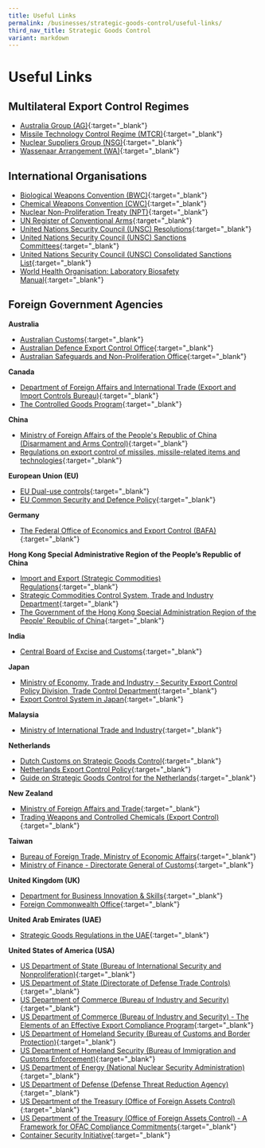 ```yaml
---
title: Useful Links
permalink: /businesses/strategic-goods-control/useful-links/
third_nav_title: Strategic Goods Control
variant: markdown
---
```

# Useful Links

## Multilateral Export Control Regimes

-   [Australia Group (AG)](http://www.australiagroup.net/){:target="_blank"}
-   [Missile Technology Control Regime (MTCR)](http://mtcr.info/){:target="_blank"}
-   [Nuclear Suppliers Group (NSG)](http://www.nuclearsuppliersgroup.org/){:target="_blank"}
-   [Wassenaar Arrangement (WA)](http://www.wassenaar.org/){:target="_blank"}

## International Organisations

-   [Biological Weapons Convention (BWC)](https://disarmament.unoda.org/biological-weapons/){:target="_blank"}
-   [Chemical Weapons Convention (CWC)](http://www.opcw.org/){:target="_blank"}
-   [Nuclear Non-Proliferation Treaty (NPT)](https://www.un.org/disarmament/wmd/nuclear/npt/){:target="_blank"}
-   [UN Register of Conventional Arms](http://www.un.org/disarmament/convarms/Register/){:target="_blank"}
-   [United Nations Security Council (UNSC) Resolutions](https://www.un.org/securitycouncil/content/resolutions-0){:target="_blank"}
-   [United Nations Security Council (UNSC) Sanctions Committees](https://www.un.org/securitycouncil/content/repertoire/sanctions-and-other-committees){:target="_blank"}
-   [United Nations Security Council (UNSC) Consolidated Sanctions List](https://www.un.org/sc/suborg/en/sanctions/un-sc-consolidated-list){:target="_blank"}
-   [World Health Organisation: Laboratory Biosafety Manual](https://www.who.int/publications/i/item/9789240011311){:target="_blank"}

## Foreign Government Agencies

**Australia**

-   [Australian Customs](http://www.customs.gov.au/default.asp){:target="_blank"}
-   [Australian Defence Export Control Office](http://www.defence.gov.au/deco/){:target="_blank"}
-   [Australian Safeguards and Non-Proliferation Office](http://www.dfat.gov.au/asno/){:target="_blank"}

**Canada**

-   [Department of Foreign Affairs and International Trade (Export and Import Controls Bureau)](http://www.international.gc.ca/controls-controles/index.aspx){:target="_blank"}
-   [The Controlled Goods Program](https://www.tpsgc-pwgsc.gc.ca/pmc-cgp/index-eng.html){:target="_blank"}

**China**

-   [Ministry of Foreign Affairs of the People's Republic of China (Disarmament and Arms Control)](http://www.fmprc.gov.cn/eng/gjwt/cjjk/default.htm){:target="_blank"}
-   [Regulations on export control of missiles, missile-related items and technologies](http://www.caea.gov.cn/n6443414/n6461490/n6461496/c6529356/content.html){:target="_blank"}

**European Union (EU)**

-   [EU Dual-use controls](http://ec.europa.eu/trade/import-and-export-rules/export-from-eu/dual-use-controls/index_en.htm){:target="_blank"}
-   [EU Common Security and Defence Policy](https://eeas.europa.eu/topics/common-foreign-security-policy-cfsp_en){:target="_blank"}

**Germany**

-   [The Federal Office of Economics and Export Control (BAFA)](http://www.bafa.de/EN/Foreign_Trade/Export_Control/export_control_node.html){:target="_blank"}

**Hong Kong Special Administrative Region of the People’s Republic of China**

-   [Import and Export (Strategic Commodities) Regulations](https://www.elegislation.gov.hk/hk/cap60G){:target="_blank"}
-   [Strategic Commodities Control System, Trade and Industry Department](http://www.stc.tid.gov.hk/eindex.html){:target="_blank"}
-   [The Government of the Hong Kong Special Administration Region of the People' Republic of China](http://www.customs.gov.hk/){:target="_blank"}

**India**

-   [Central Board of Excise and Customs](https://www.cbic.gov.in/){:target="_blank"}

**Japan**

-   [Ministry of Economy, Trade and Industry - Security Export Control Policy Division, Trade Control Department](http://www.meti.go.jp/policy/anpo/englishpage.html){:target="_blank"}
-   [Export Control System in Japan](http://www.cistec.or.jp/english/index.html){:target="_blank"}

**Malaysia**

-   [Ministry of International Trade and Industry](http://www.miti.gov.my/){:target="_blank"}

**Netherlands**

-   [Dutch Customs on Strategic Goods Control](https://www.belastingdienst.nl/wps/wcm/connect/bldcontenten/belastingdienst/customs/safety_health_economy_and_environment/cdiu_cluster/strategic_goods/strategic_goods){:target="_blank"}
-   [Netherlands Export Control Policy](https://www.government.nl/topics/export-controls-of-strategic-goods/export-control-policy-for-strategic-goods){:target="_blank"}
-   [Guide on Strategic Goods Control for the Netherlands](https://www.government.nl/documents/directives/2012/04/12/user-guide-on-strategic-goods-and-services){:target="_blank"}

**New Zealand**

-   [Ministry of Foreign Affairs and Trade](https://www.mfat.govt.nz/en/trade/export-controls/){:target="_blank"}
-   [Trading Weapons and Controlled Chemicals (Export Control)](https://www.mfat.govt.nz/en/trade/trading-weapons-and-controlled-chemicals/){:target="_blank"}

**Taiwan**

-   [Bureau of Foreign Trade, Ministry of Economic Affairs](http://www.trade.gov.tw/english/Pages/List.aspx?nodeID=102){:target="_blank"}
-   [Ministry of Finance - Directorate General of Customs](http://eweb.customs.gov.tw/mp.asp?mp=21){:target="_blank"}

**United Kingdom (UK)**

-   [Department for Business Innovation & Skills](http://www.bis.gov.uk/Policies/export-control-organisation){:target="_blank"}
-   [Foreign Commonwealth Office](http://www.fco.gov.uk/en/about-us/what-we-do/services-we-deliver/export-controls-sanctions/){:target="_blank"}

**United Arab Emirates (UAE)**

-   [Strategic Goods Regulations in the UAE](https://www.uaeiec.gov.ae/en-us/){:target="_blank"}

**United States of America (USA)**

-   [US Department of State (Bureau of International Security and Nonproliferation)](http://www.state.gov/t/isn/){:target="_blank"}
-   [US Department of State (Directorate of Defense Trade Controls)](https://www.pmddtc.state.gov/ddtc_public){:target="_blank"}
-   [US Department of Commerce (Bureau of Industry and Security)](http://www.bis.doc.gov/about/index.htm){:target="_blank"}
-   [US Department of Commerce (Bureau of Industry and Security) - The Elements of an Effective Export Compliance Program](/files/businesses/the-elements-of-an-effective-export-compliance-program.pdf){:target="_blank"}
-   [US Department of Homeland Security (Bureau of Customs and Border Protection)](http://www.cbp.gov/){:target="_blank"}
-   [US Department of Homeland Security (Bureau of Immigration and Customs Enforcement)](http://www.ice.gov/){:target="_blank"}
-   [US Department of Energy (National Nuclear Security Administration)](https://www.energy.gov/nnsa/national-nuclear-security-administration){:target="_blank"}
-   [US Department of Defense (Defense Threat Reduction Agency)](http://www.dtra.mil/){:target="_blank"}
-   [US Department of the Treasury (Office of Foreign Assets Control)](http://www.ustreas.gov/offices/enforcement/ofac/){:target="_blank"}
-   [US Department of the Treasury (Office of Foreign Assets Control) - A Framework for OFAC Compliance Commitments](/files/businesses/a-framework-for-ofac-compliance-commitments.pdf){:target="_blank"}
-   [Container Security Initiative](https://www.cbp.gov/border-security/ports-entry/cargo-security/csi/csi-brief){:target="_blank"}